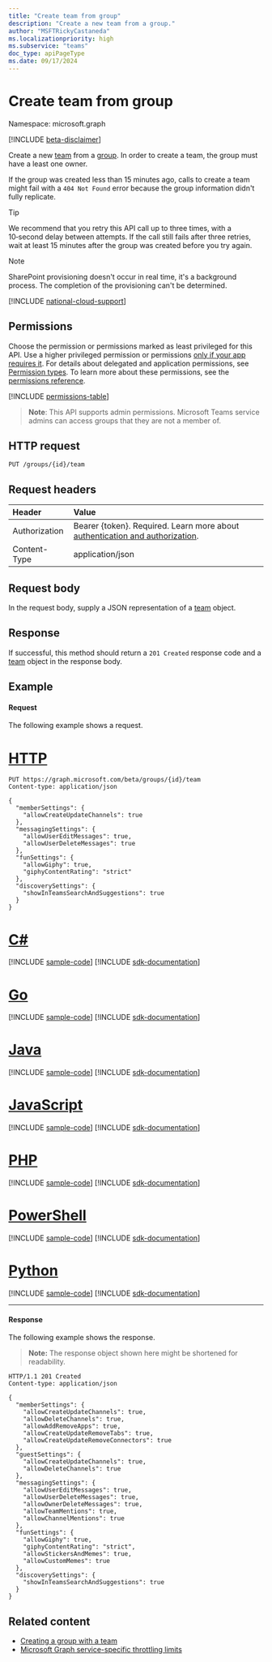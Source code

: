 ```yaml
---
title: "Create team from group"
description: "Create a new team from a group."
author: "MSFTRickyCastaneda"
ms.localizationpriority: high
ms.subservice: "teams"
doc_type: apiPageType
ms.date: 09/17/2024
---
```


# Create team from group

Namespace: microsoft.graph

[!INCLUDE [beta-disclaimer](../../includes/beta-disclaimer.md)]

Create a new [team](../resources/team.md) from a [group](../resources/group.md). In order to create a team, the group must have a least one owner.

If the group was created less than 15 minutes ago, calls to create a team might fail with a `404 Not Found` error because the group information didn't fully replicate.

> [!TIP]
> We recommend that you retry this API call up to three times, with a 10‑second delay between attempts. If the call still fails after three retries, wait at least 15 minutes after the group was created before you try again.

> [!NOTE]
> SharePoint provisioning doesn't occur in real time, it's a background process. The completion of the provisioning can't be determined.

[!INCLUDE [national-cloud-support](../../includes/all-clouds.md)]

## Permissions

Choose the permission or permissions marked as least privileged for this API. Use a higher privileged permission or permissions [only if your app requires it](/graph/permissions-overview#best-practices-for-using-microsoft-graph-permissions). For details about delegated and application permissions, see [Permission types](/graph/permissions-overview#permission-types). To learn more about these permissions, see the [permissions reference](/graph/permissions-reference).

<!-- { "blockType": "permissions", "name": "team_put_teams" } -->
[!INCLUDE [permissions-table](../includes/permissions/team-put-teams-permissions.md)]

> **Note**: This API supports admin permissions. Microsoft Teams service admins can access groups that they are not a member of.

## HTTP request

<!-- { "blockType": "ignored" } -->

```http
PUT /groups/{id}/team
```

## Request headers

| Header       | Value |
|:---------------|:--------|
|Authorization|Bearer {token}. Required. Learn more about [authentication and authorization](/graph/auth/auth-concepts).|
| Content-Type  | application/json  |

## Request body

In the request body, supply a JSON representation of a [team](../resources/team.md) object.

## Response

If successful, this method should return a `201 Created` response code and a [team](../resources/team.md) object in the response body.

## Example

#### Request

The following example shows a request.

# [HTTP](#tab/http)
<!-- {
  "blockType": "request",
  "name": "create_team"
}-->
```http
PUT https://graph.microsoft.com/beta/groups/{id}/team
Content-type: application/json

{
  "memberSettings": {
    "allowCreateUpdateChannels": true
  },
  "messagingSettings": {
    "allowUserEditMessages": true,
    "allowUserDeleteMessages": true
  },
  "funSettings": {
    "allowGiphy": true,
    "giphyContentRating": "strict"
  },
  "discoverySettings": {
    "showInTeamsSearchAndSuggestions": true
  }
}
```

# [C#](#tab/csharp)
[!INCLUDE [sample-code](../includes/snippets/csharp/create-team-csharp-snippets.md)]
[!INCLUDE [sdk-documentation](../includes/snippets/snippets-sdk-documentation-link.md)]

# [Go](#tab/go)
[!INCLUDE [sample-code](../includes/snippets/go/create-team-go-snippets.md)]
[!INCLUDE [sdk-documentation](../includes/snippets/snippets-sdk-documentation-link.md)]

# [Java](#tab/java)
[!INCLUDE [sample-code](../includes/snippets/java/create-team-java-snippets.md)]
[!INCLUDE [sdk-documentation](../includes/snippets/snippets-sdk-documentation-link.md)]

# [JavaScript](#tab/javascript)
[!INCLUDE [sample-code](../includes/snippets/javascript/create-team-javascript-snippets.md)]
[!INCLUDE [sdk-documentation](../includes/snippets/snippets-sdk-documentation-link.md)]

# [PHP](#tab/php)
[!INCLUDE [sample-code](../includes/snippets/php/create-team-php-snippets.md)]
[!INCLUDE [sdk-documentation](../includes/snippets/snippets-sdk-documentation-link.md)]

# [PowerShell](#tab/powershell)
[!INCLUDE [sample-code](../includes/snippets/powershell/create-team-powershell-snippets.md)]
[!INCLUDE [sdk-documentation](../includes/snippets/snippets-sdk-documentation-link.md)]

# [Python](#tab/python)
[!INCLUDE [sample-code](../includes/snippets/python/create-team-python-snippets.md)]
[!INCLUDE [sdk-documentation](../includes/snippets/snippets-sdk-documentation-link.md)]

---

#### Response

The following example shows the response.

>**Note:** The response object shown here might be shortened for readability.
<!-- {
  "blockType": "response",
  "truncated": true,
  "@odata.type": "microsoft.graph.team"
} -->

```http
HTTP/1.1 201 Created
Content-type: application/json

{
  "memberSettings": {
    "allowCreateUpdateChannels": true,
    "allowDeleteChannels": true,
    "allowAddRemoveApps": true,
    "allowCreateUpdateRemoveTabs": true,
    "allowCreateUpdateRemoveConnectors": true
  },
  "guestSettings": {
    "allowCreateUpdateChannels": true,
    "allowDeleteChannels": true
  },
  "messagingSettings": {
    "allowUserEditMessages": true,
    "allowUserDeleteMessages": true,
    "allowOwnerDeleteMessages": true,
    "allowTeamMentions": true,
    "allowChannelMentions": true
  },
  "funSettings": {
    "allowGiphy": true,
    "giphyContentRating": "strict",
    "allowStickersAndMemes": true,
    "allowCustomMemes": true
  },
  "discoverySettings": {
    "showInTeamsSearchAndSuggestions": true
  }
}
```

<!-- uuid: 8fcb5dbc-d5aa-4681-8e31-b001d5168d79
2015-10-25 14:57:30 UTC -->
<!--
{
  "type": "#page.annotation",
  "description": "Create Team",
  "keywords": "",
  "section": "documentation",
  "tocPath": "",
  "suppressions": []
}
-->

## Related content

- [Creating a group with a team](/graph/teams-create-group-and-team)
- [Microsoft Graph service-specific throttling limits](/graph/throttling-limits#microsoft-teams-service-limits)

